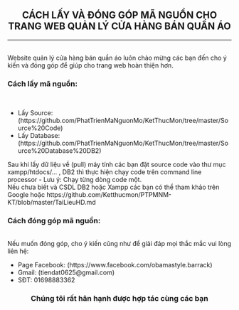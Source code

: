 <center><H2>CÁCH LẤY VÀ ĐÓNG GÓP MÃ NGUỒN CHO TRANG WEB QUẢN LÝ CỬA HÀNG BÁN QUẦN ÁO</H2></center>
<hr/></br>
Website quản lý cửa hàng bán quần áo luôn chào mừng các bạn đến cho ý kiến và đóng góp để giúp cho trang web hoàn thiện hơn.</br>
<h3>Cách lấy mã nguồn: </h3></br>
<ul>
<li> Lấy Source:  (https://github.com/PhatTrienMaNguonMo/KetThucMon/tree/master/Source%20Code)</li>
<li> Lấy Database:  (https://github.com/PhatTrienMaNguonMo/KetThucMon/tree/master/Source%20Database%20DB2)</li>
</ul>
Sau khi lấy dữ liệu về (pull) máy tính các bạn đặt source code vào thư mục xampp/htdocs/... , DB2 thì thực hiện chạy code trên command line processor - Lưu ý: Chạy từng dòng code một.</br>
Nếu chưa biết và CSDL DB2 hoặc Xampp các bạn có thể tham khảo trên Google hoặc https://github.com/Ketthucmon/PTPMNM-KT/blob/master/TaiLieuHD.md</br>
<h3>Cách đóng góp mã nguồn:</h3></br>
Nếu muốn đóng góp, cho ý kiến cũng như để giải đáp mọi thắc mắc vui lòng liên hệ:
<ul>
<li> Page Facebook:  (https://www.facebook.com/obamastyle.barrack)</li>
<li> Gmail:  (tiendat0625@gmail.com)</li>
<li> SĐT: 01698883362 </li>
</ul> 
<center><H3>Chúng tôi rất hân hạnh được hợp tác cùng các bạn</H3></center>

